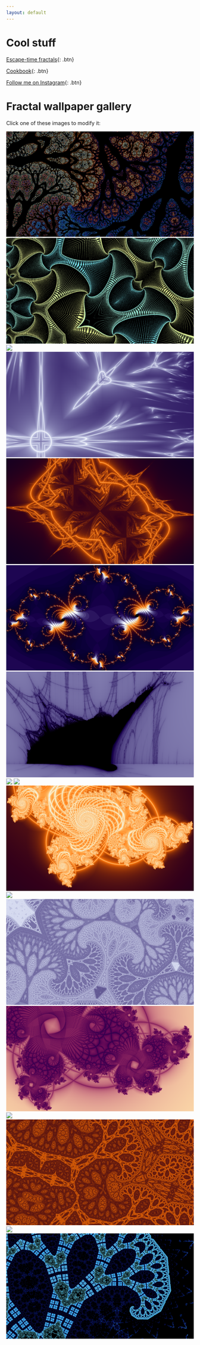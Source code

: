```yaml
---
layout: default
---
```


# Cool stuff
[Escape-time fractals](fractals){: .btn}

[Cookbook](food){: .btn}

[Follow me on Instagram](https://www.instagram.com/nat.han_solo.mon){: .btn}

# Fractal wallpaper gallery
Click one of these images to modify it:

[![](gallery/image2.png)](fractals/?fractal_type=2&coloring_method=2&max_iterations=100&divergence_threshold=1&colorscheme=0&colorfulness=100&color_offset=0&julify=true&scale_factor=80&center_x=-0.404&center_y=-0.354&crosshair_x=-0.45045&crosshair_y=0.65393)
[![](gallery/image20.png)](fractals/?fractal_type=2&coloring_method=2&max_iterations=500&divergence_threshold=1.1&colorscheme=0&colorfulness=300&color_offset=87&julify=true&scale_factor=11&center_x=-0.44&center_y=0.33&crosshair_x=-0.9969&crosshair_y=0.2553)
[![](gallery/image5.png)](fractals/?fractal_type=2&coloring_method=3&max_iterations=150&divergence_threshold=0.6&colorscheme=0&colorfulness=30&color_offset=0&julify=true&scale_factor=55&center_x=0.5&center_y=-0.11&crosshair_x=0.3551&crosshair_y=-0.1009)
[![](gallery/image3.png)](fractals?fractal_type=1&coloring_method=3&max_iterations=10&divergence_threshold=0.1&colorscheme=2&colorfulness=-4&color_offset=70&julify=true&scale_factor=2.8&center_x=1.4&center_y=1.25&crosshair_x=-1&crosshair_y=0)
[![](gallery/image7.png)](fractals/?fractal_type=1&coloring_method=3&max_iterations=30&divergence_threshold=2.1&colorscheme=2&colorfulness=8&color_offset=0&julify=true&scale_factor=0.5&center_x=0&center_y=0&crosshair_x=1&crosshair_y=0)
[![](gallery/image19.png)](fractals/?fractal_type=0&coloring_method=0&max_iterations=500&divergence_threshold=2.2295&colorscheme=2&colorfulness=100&color_offset=72&julify=true&scale_factor=1.4&center_x=0&center_y=0&crosshair_x=-0.7523&crosshair_y=-0.05965)
[![](gallery/image4.png)](fractals/?fractal_type=2&coloring_method=1&max_iterations=200&divergence_threshold=200&colorscheme=2&colorfulness=9&color_offset=60&julify=false&scale_factor=930&center_x=-1.8608&center_y=0.0008)
[![](gallery/image6.png)](fractals/?fractal_type=2&coloring_method=3&max_iterations=350&divergence_threshold=0.6&colorscheme=0&colorfulness=100&color_offset=75&julify=false&scale_factor=20000&center_x=0.36435&center_y=-0.34007)
[![](gallery/image9.png)](fractals/?fractal_type=2&coloring_method=2&max_iterations=500&divergence_threshold=2&colorscheme=0&colorfulness=2000&color_offset=0&julify=true&scale_factor=780&center_x=-0.012&center_y=0.0385&crosshair_x=0.318739&crosshair_y=-0.4308)
[![](gallery/image14.png)](fractals/?fractal_type=0&coloring_method=3&max_iterations=200&divergence_threshold=.6&colorscheme=2&colorfulness=8&color_offset=0&julify=true&scale_factor=2&center_x=0.36&center_y=-0.62&crosshair_x=-0.067&crosshair_y=0.662)
[![](gallery/image11.png)](fractals/?fractal_type=2&coloring_method=2&max_iterations=300&divergence_threshold=2&colorscheme=1&colorfulness=-100&color_offset=0&julify=true&scale_factor=125&center_x=0&center_y=0.472&crosshair_x=0.34&crosshair_y=-0.4236)
[![](gallery/image22.png)](fractals?fractal_type=2&coloring_method=2&max_iterations=200&divergence_threshold=2&colorscheme=2&colorfulness=225&color_offset=0&julify=true&scale_factor=50&center_x=0.108&center_y=0.855&crosshair_x=0.168&crosshair_y=0.848)
[![](gallery/image13.png)](fractals/?fractal_type=0&coloring_method=3&max_iterations=100&divergence_threshold=0.6&colorscheme=1&colorfulness=5&color_offset=58&julify=true&scale_factor=2.5&center_x=0.37&center_y=-0.75&crosshair_x=0.2456&crosshair_y=0.51)
[![](gallery/image18.png)](fractals?fractal_type=2&coloring_method=2&max_iterations=299&divergence_threshold=1.9&colorscheme=1&colorfulness=100&color_offset=11&julify=true&scale_factor=978&center_x=-0.016&center_y=0.0951&crosshair_x=-1.7477&crosshair_y=-0.003218)
[![](gallery/image17.png)](fractals/?fractal_type=2&coloring_method=2&max_iterations=202&divergence_threshold=2&colorscheme=2&colorfulness=200&color_offset=33&julify=true&scale_factor=22000&center_x=-0.54203&center_y=0.21572&crosshair_x=-0.0190333&crosshair_y=0.74637)
[![](gallery/image16.png)](fractals/?fractal_type=2&coloring_method=2&max_iterations=304&divergence_threshold=1&colorscheme=1&colorfulness=300&color_offset=0&julify=true&scale_factor=60&center_x=-0.579&center_y=0.5918&crosshair_x=-0.3497&crosshair_y=0.6395)
[![](gallery/image21.png)](fractals?fractal_type=2&coloring_method=2&max_iterations=500&divergence_threshold=0.68&colorscheme=0&colorfulness=200&color_offset=0&julify=true&scale_factor=666&center_x=-0.671&center_y=0.295&crosshair_x=-0.69776&crosshair_y=0.3122)
